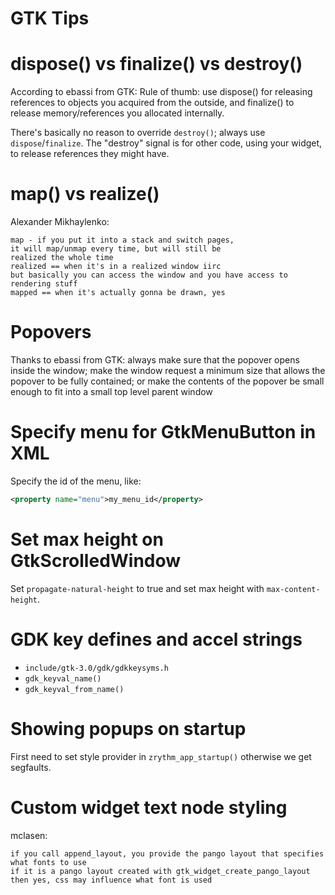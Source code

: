 GTK Tips
========

# dispose() vs finalize() vs destroy()

According to ebassi from GTK:
Rule of thumb: use dispose()
for releasing references to objects you acquired
from the outside, and finalize() to release
memory/references you allocated internally.

There's basically no reason to
override `destroy()`; always use `dispose`/`finalize`.
The "destroy" signal is for
other code, using your widget, to release
references they might have.

# map() vs realize()

Alexander Mikhaylenko:
```
map - if you put it into a stack and switch pages,
it will map/unmap every time, but will still be
realized the whole time
realized == when it's in a realized window iirc
but basically you can access the window and you have access to rendering stuff
mapped == when it's actually gonna be drawn, yes
```

# Popovers
Thanks to ebassi from GTK:
always make sure that the popover opens inside
the window; make the window request a minimum
size that allows the popover to be fully
contained; or make the contents of the popover
be small enough to fit into a small top level
parent window

# Specify menu for GtkMenuButton in XML

Specify the id of the menu, like:

```xml
<property name="menu">my_menu_id</property>
```

# Set max height on GtkScrolledWindow

Set `propagate-natural-height` to true and set
max height with `max-content-height`.

# GDK key defines and accel strings

- `include/gtk-3.0/gdk/gdkkeysyms.h`
- `gdk_keyval_name()`
- `gdk_keyval_from_name()`

# Showing popups on startup

First need to set style provider in
`zrythm_app_startup()` otherwise we get segfaults.

# Custom widget text node styling

mclasen:
```
if you call append_layout, you provide the pango layout that specifies what fonts to use
if it is a pango layout created with gtk_widget_create_pango_layout then yes, css may influence what font is used
```

<!---
SPDX-FileCopyrightText: © 2019-2022 Alexandros Theodotou <alex@zrythm.org>
SPDX-License-Identifier: FSFAP
-->
